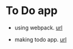 # To Do app

- using webpack. [url](https://medium.com/@imranhsayed/set-up-react-app-with-webpack-webpack-dev-server-and-babel-from-scratch-df398174446d)

- making todo app. [url](https://www.digitalocean.com/community/tutorials/how-to-build-a-react-to-do-app-with-react-hooks)